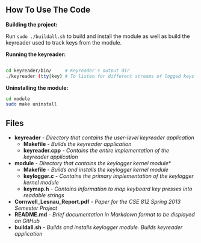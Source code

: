 ## How To Use The Code ##

**Building the project:**

Run ```sudo ./buildall.sh``` to build and install the module as well as build the keyreader used to track keys from the module.

**Running the keyreader:**
```bash

cd keyreader/bin/     # Keyreader's output dir
./keyreader (tty|key) # To listen for different streams of logged keys coming from the module
```

**Uninstalling the module:**
```bash
cd module
sudo make uninstall
```

## Files ##

  * **keyreader** - *Directory that contains the user-level keyreader application*
    * **Makefile** - *Builds the keyreader application*
    * **keyreader.cpp** - *Contains the entire implementation of the keyreader application*
  * **module** - *Directory that contains the keylogger kernel module**
    * **Makefile** - *Builds and installs the keylogger kernel module*
    * **keylogger.c** - *Contains the primary implementation of the keylogger kernel module*
    * **keymap.h** - *Contains information to map keyboard key presses into readable strings*
  * **Cornwell_Lesnau_Report.pdf** - *Paper for the CSE 812 Spring 2013 Semester Project*
  * **README.md** - *Brief documentation in Markdown format to be displayed on GitHub*
  * **buildall.sh** - *Builds and installs keylogger module. Builds keyreader application*